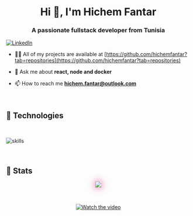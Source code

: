 <h1 align="center">Hi 👋, I'm Hichem Fantar</h1>
<h3 align="center">A passionate fullstack developer from Tunisia</h3>

[![LinkedIn](https://img.shields.io/badge/LinkedIn-%230077B5.svg?&style=flat-square&logo=linkedin&logoColor=white)](https://linkedin.com/in/hichemfantar)

- 👨‍💻 All of my projects are available at [https://github.com/hichemfantar?tab=repositories](https://github.com/hichemfantar?tab=repositories)

- 💬 Ask me about **react, node and docker**

- 📫 How to reach me **hichem.fantar@outlook.com**

</br>

## 🔧 Technologies

</br>

![skills](https://skillicons.dev/icons?i=html,css,js,ts,react,nextjs,redux,electron,materialui,tailwind,nodejs,express,nestjs,apollo,graphql,prisma,laravel,mysql,postgres,linux,bash,git,nginx,redis,docker,kubernetes,gitlab,unity,stackoverflow,vscode&theme=dark&perline=15)

<!-- <p align="center">
  <a href="https://skillicons.dev">
    <img src="https://skillicons.dev/icons?i=html,css,js,ts,tailwind,stackoverflow,prisma,nodejs,react,mysql,postgres,linux,docker,git,nginx,unity,redis,nestjs,materialui,laravel,graphql,electron,gitlab,vscode&theme=light&perline=15" />
  </a>
</p> -->
</br>

## 🔧 Stats

<p align="center" >  
  <a href="https://github.com/anuraghazra/github-readme-stats" target="_blank" rel="noopener noreferrer"> 
<img  src="https://github-readme-stats.vercel.app/api?username=hichemfantar&&show_icons=true&theme=radical&locale=en&count_private=true" style="box-shadow: 0 0 20px 0 #d83b7d;"/>
  </a>
  </p>
</br>

<div align="center">

[![Watch the video](https://i.pinimg.com/originals/d1/53/f0/d153f06b1496b168f2386b4e8290497d.gif)](https://youtu.be/NoAzpa1x7jU)

</div>
